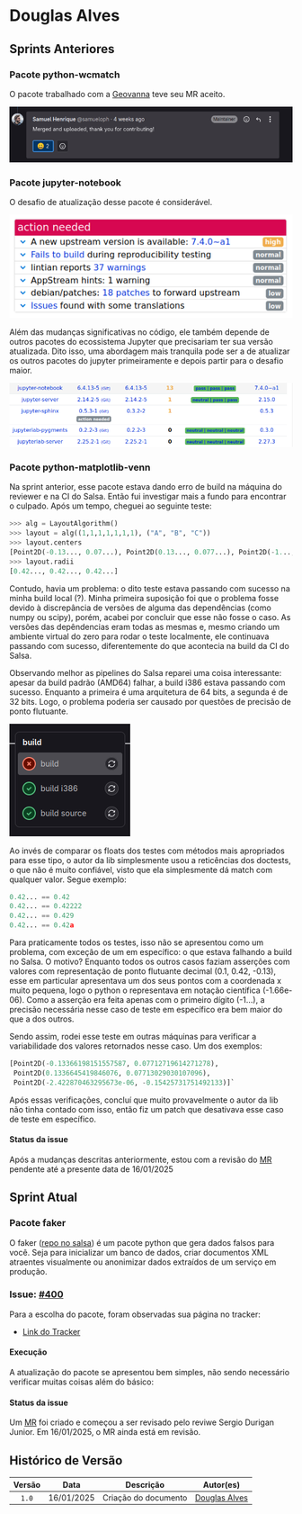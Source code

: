 # Douglas Alves

## Sprints Anteriores

### Pacote python-wcmatch

O pacote trabalhado com a [Geovanna](https://github.com/manuziny) teve seu MR aceito.

![wcmatch-mr](assets/douglas_pkg1.png)

### Pacote jupyter-notebook

O desafio de atualização desse pacote é considerável.

![jupyter-tracker](assets/douglas_pkg2.png)

Além das mudanças significativas no código, ele também depende de outros
pacotes do ecossistema Jupyter que precisariam ter sua versão atualizada.
Dito isso, uma abordagem mais tranquila pode ser a de atualizar os outros pacotes do jupyter primeiramente e depois partir para o desafio maior.

![jupyter-pkgs](assets/douglas_pkg3.png)

### Pacote python-matplotlib-venn

Na sprint anterior, esse pacote estava dando erro de build na máquina do reviewer e na CI do Salsa. Então fui investigar mais a fundo para encontrar o culpado. Após um tempo, cheguei ao seguinte teste:

```python
>>> alg = LayoutAlgorithm()
>>> layout = alg((1,1,1,1,1,1,1), ("A", "B", "C"))
>>> layout.centers
[Point2D(-0.13..., 0.07...), Point2D(0.13..., 0.077...), Point2D(-1..., -0.15...)]
>>> layout.radii
[0.42..., 0.42..., 0.42...]
```

Contudo, havia um problema: o dito teste estava passando com sucesso na minha build local (?). Minha primeira suposição foi que o problema fosse devido à discrepância de versões de alguma das dependências (como numpy ou scipy), porém, acabei por concluir que esse não fosse o caso. As versões das depêndencias eram todas as mesmas e, mesmo criando um ambiente virtual do zero para rodar o teste localmente, ele continuava passando com sucesso, diferentemente do que acontecia na build da CI do Salsa.

Observando melhor as pipelines do Salsa reparei uma coisa interessante: apesar da build padrão (AMD64) falhar, a build i386 estava passando com sucesso. Enquanto a primeira é uma arquitetura de 64 bits, a segunda é de 32 bits. Logo, o problema poderia ser causado por questões de precisão de ponto flutuante.

![matplot-builds](assets/douglas_pkg4.png)

Ao invés de comparar os floats dos testes com métodos mais apropriados para esse tipo, o autor da lib simplesmente usou a reticências dos doctests, o que não é muito confiável, visto que ela simplesmente dá match com qualquer valor. Segue exemplo:

```python
0.42... == 0.42
0.42... == 0.42222
0.42... == 0.429
0.42... == 0.42a
```

Para praticamente todos os testes, isso não se apresentou como um problema, com exceção de um em específico: o que estava falhando a build no Salsa. O motivo? Enquanto todos os outros casos faziam asserções com valores com representação de ponto flutuante decimal (0.1, 0.42, -0.13), esse em particular apresentava um dos seus pontos com a coordenada x muito pequena, logo o python o representava em notação científica (-1.66e-06). Como a asserção era feita apenas com o primeiro dígito (-1...), a precisão necessária nesse caso de teste em específico era bem maior do que a dos outros.

Sendo assim, rodei esse teste em outras máquinas para verificar a variabilidade dos valores retornados nesse caso. Um dos exemplos:

```python
[Point2D(-0.13366198151557587, 0.07712719614271278), 
 Point2D(0.1336645419846076, 0.07713029030107096), 
 Point2D(-2.422870463295673e-06, -0.15425731751492133)]`
```

Após essas verificações, concluí que muito provavelmente o autor da lib não tinha contado com isso, então fiz um patch que desativava esse caso de teste em específico.

#### Status da issue

Após a mudanças descritas anteriormente, estou com a revisão do [MR](https://salsa.debian.org/python-team/packages/python-matplotlib-venn/-/merge_requests/1) pendente até a presente data de 16/01/2025

## Sprint Atual

### Pacote faker

O faker ([repo no salsa](https://salsa.debian.org/python-team/packages/faker)) é um pacote python que gera dados falsos para você. Seja para inicializar um banco de dados, criar documentos XML atraentes visualmente ou anonimizar dados extraídos de um serviço em produção.

### Issue: [#400](https://salsa.debian.org/debian-brasil-team/docs/-/issues/400)

Para a escolha do pacote, foram observadas sua página no tracker:

* [Link do Tracker](https://tracker.debian.org/pkg/faker)
 
#### Execução

A atualização do pacote se apresentou bem simples, não sendo necessário verificar muitas coisas além do básico:

#### Status da issue

Um [MR](https://salsa.debian.org/python-team/packages/faker/-/merge_requests/4) foi criado e começou a ser revisado pelo reviwe Sergio Durigan Junior. Em 16/01/2025, o MR ainda está em revisão.

## Histórico de Versão

| Versão |    Data    |         Descrição          |  Autor(es)  |
| :----: | :--------: | :------------------------: | :---------: |
| `1.0`  | 16/01/2025 | Criação do documento | [Douglas Alves](https://github.com/dougAlvs) |

